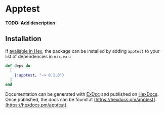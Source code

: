# Apptest

**TODO: Add description**

## Installation

If [available in Hex](https://hex.pm/docs/publish), the package can be installed
by adding `apptest` to your list of dependencies in `mix.exs`:

```elixir
def deps do
  [
    {:apptest, "~> 0.1.0"}
  ]
end
```

Documentation can be generated with [ExDoc](https://github.com/elixir-lang/ex_doc)
and published on [HexDocs](https://hexdocs.pm). Once published, the docs can
be found at [https://hexdocs.pm/apptest](https://hexdocs.pm/apptest).

